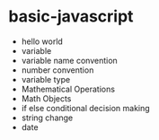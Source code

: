 # basic-javascript

* hello world
* variable
* variable name convention
* number convention
* variable type
* Mathematical Operations
* Math Objects
* if else conditional decision making
* string change
* date 
